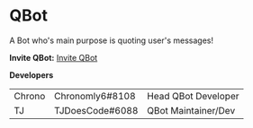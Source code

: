 <html>
<h1>QBot</h1>

A Bot who's main purpose is quoting user's messages!

<b>Invite QBot:</b> [Invite QBot](https://discordapp.com/oauth2/authorize?client_id=322882931746013185&scope=bot&permissions=2146958463)


<b>Developers</b>
<table style="width:100%">
    <tr>
        <td>Chrono</td>
        <td>Chronomly6#8108</td>
        <td>Head QBot Developer</td>
    </tr>
    <tr>
        <td>TJ</td>
        <td>TJDoesCode#6088</td>
        <td>QBot Maintainer/Dev</td>
    </tr>
</table>
</html>
